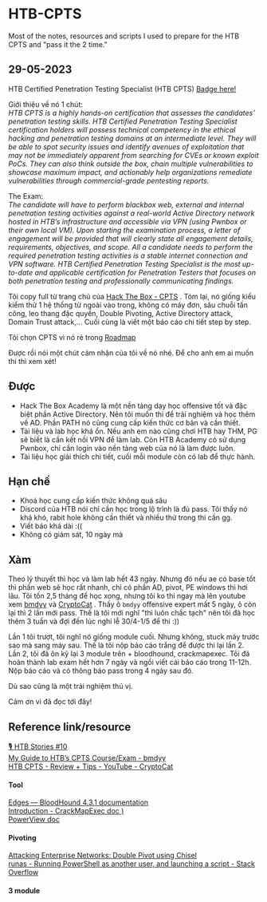 # HTB-CPTS
Most of the notes, resources and scripts I used to prepare for the HTB CPTS and "pass it the 2 time."

## 29-05-2023
HTB Certified Penetration Testing Specialist (HTB CPTS)  [Badge here!](https://www.credly.com/badges/333ada6a-c23e-422c-a34a-109436cbd41c/public_url)   

Giới thiệu về nó 1 chút:      
	*HTB CPTS is a highly hands-on certification that assesses the candidates’ penetration testing skills. HTB Certified Penetration Testing Specialist certification holders will possess technical competency in the ethical hacking and penetration testing domains at an intermediate level. They will be able to spot security issues and identify avenues of exploitation that may not be immediately apparent from searching for CVEs or known exploit PoCs. They can also think outside the box, chain multiple vulnerabilities to showcase maximum impact, and actionably help organizations remediate vulnerabilities through commercial-grade pentesting reports.*

The Exam:    
	*The candidate will have to perform blackbox web, external and internal penetration testing activities against a real-world Active Directory network hosted in HTB’s infrastructure and accessible via VPN (using Pwnbox or their own local VM). Upon starting the examination process, a letter of engagement will be provided that will clearly state all engagement details, requirements, objectives, and scope. All a candidate needs to perform the required penetration testing activities is a stable internet connection and VPN software. HTB Certified Penetration Testing Specialist is the most up-to-date and applicable certification for Penetration Testers that focuses on both penetration testing and professionally communicating findings.*

Tôi copy full từ trang chủ của [Hack The Box - CPTS](https://academy.hackthebox.com/preview/certifications/htb-certified-penetration-testing-specialist/) . Tóm lại, nó giống kiểu kiểm thử 1 hệ thống từ ngoài vào trong, không có máy đơn, sâu chuỗi tấn công, leo thang đặc quyền, Double Pivoting, Active Directory attack, Domain Trust attack,...  Cuối cùng là viết một báo cáo chi tiết step by step.   

Tôi chọn CPTS vì nó rẻ trong [Roadmap](https://pauljerimy.com/security-certification-roadmap/)

Được rồi nói một chút cảm nhận của tôi về nó nhé. Để cho anh em ai muốn thi thì xem xét!
## Được 
- Hack The Box Academy là một nền tảng dạy học offensive tốt và đặc biệt phần Active Directory. Nên tôi muốn thi để trải nghiệm và học thêm về AD. Phần PATH nó cũng cung cấp kiến thức cơ bản và cần thiết.
- Tài liệu và lab học khá ổn. Nếu anh em nào cũng chơi HTB hay THM, PG sẽ biết là cần kết nối VPN để làm lab. Còn HTB Academy có sử dụng Pwnbox, chỉ cần login vào nền tàng web của nó là làm được luôn.
- Tài liệu học giải thích chi tiết, cuối mỗi module còn có lab để thực hành.
## Hạn chế
- Khoá học cung cấp kiến thức không quá sâu
- Discord của HTB nói chỉ cần học trong lộ trình là đủ pass. Tôi thấy nó khá khó, rabit hole không cần thiết và nhiều thứ trong thi cần gg.
- Viết báo khá dài :(( 
- Không có giám sát, 10 ngày mà
## Xàm
Theo lý thuyết thì học và làm lab hết 43 ngày. Nhưng đó nếu ae có base tốt thì phần web sẽ học rất nhanh, chỉ có phần AD, pivot, PE windows thì hơi lâu. Tôi tốn 2,5 tháng để học xong, nhưng tôi ko thi ngay mà lên youtube xem [bmdyy](https://www.youtube.com/watch?v=dRW1Gxmu__Q&ab_channel=bmdyy) và [CryptoCat](https://www.youtube.com/watch?v=UN5fTQtlKCc&ab_channel=CryptoCat) . Thấy ô `bmdyy` offensive expert mất 5 ngày, ô còn lại thì 2 lần mới pass. Thế là tôi mới nghĩ "thi luôn chắc tạch" nên tôi đã học thêm 3 tuần và đợi đến lúc nghỉ lễ 30/4-1/5 để thi :))

Lần 1 tôi trượt, tôi nghĩ nó giống module cuối. Nhưng không, stuck máy trước sao mà sang máy sau. Thế là tôi nộp báo cáo trắng để được thi lại lần 2.     
Lần 2, tôi đã ôn kỹ lại 3 module trên + bloodhound, crackmapexec. Tôi đã hoàn thành lab exam hết hơn 7 ngày và ngồi viết cái báo cáo trong 11-12h. Nộp báo cáo và có thông báo pass trong 4 ngày sau đó.   

Dù sao cũng là một trải nghiệm thú vị.  

Cảm ơn vì đã đọc tới đây!

## Reference link/resource

[🎙️ HTB Stories #10](https://www.youtube.com/watch?v=wwmCHeYd1I4&ab_channel=HackTheBox)    
[My Guide to HTB’s CPTS Course/Exam - bmdyy](https://www.youtube.com/watch?v=dRW1Gxmu__Q&ab_channel=bmdyy)      
[ HTB CPTS - Review + Tips - YouTube - CryptoCat ](https://www.youtube.com/watch?v=UN5fTQtlKCc&ab_channel=CryptoCat)     
#### Tool 
[Edges — BloodHound 4.3.1 documentation](https://bloodhound.readthedocs.io/en/latest/data-analysis/edges.html)    
[Introduction - CrackMapExec doc )](https://wiki.porchetta.industries/)    
[PowerView doc](https://powersploit.readthedocs.io/en/latest/)    
#### Pivoting
[Attacking Enterprise Networks: Double Pivot using Chisel](https://forum.hackthebox.com/t/attacking-enterprise-networks-double-pivot-using-chisel/267043)      
[runas - Running PowerShell as another user, and launching a script - Stack Overflow](https://stackoverflow.com/questions/28989750/running-powershell-as-another-user-and-launching-a-script) 
#### 3 module 

